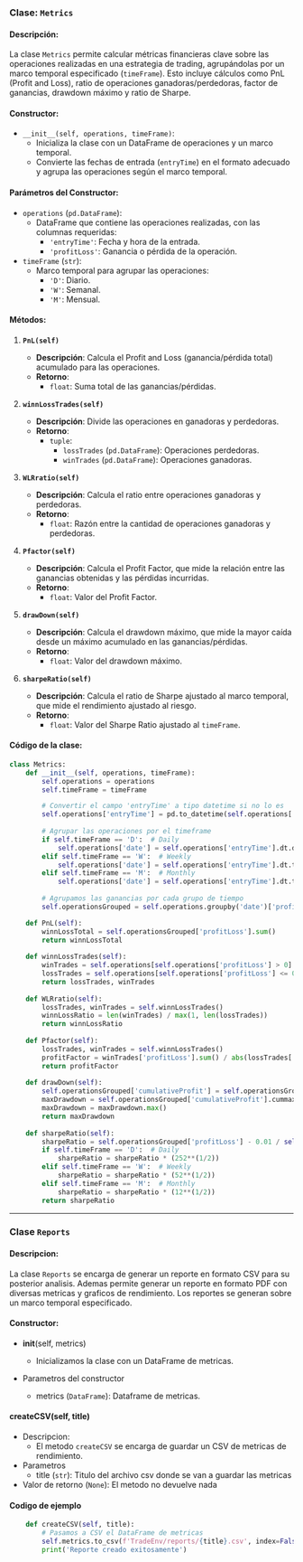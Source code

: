 ### Clase: `Metrics`

#### Descripción: 
La clase `Metrics` permite calcular métricas financieras clave sobre las operaciones realizadas en una estrategia de trading, agrupándolas por un marco temporal especificado (`timeFrame`). Esto incluye cálculos como PnL (Profit and Loss), ratio de operaciones ganadoras/perdedoras, factor de ganancias, drawdown máximo y ratio de Sharpe.

#### Constructor: 
- `__init__(self, operations, timeFrame)`: 
  - Inicializa la clase con un DataFrame de operaciones y un marco temporal.
  - Convierte las fechas de entrada (`entryTime`) en el formato adecuado y agrupa las operaciones según el marco temporal.

#### Parámetros del Constructor:
- `operations` (`pd.DataFrame`): 
  - DataFrame que contiene las operaciones realizadas, con las columnas requeridas:
    - `'entryTime'`: Fecha y hora de la entrada.
    - `'profitLoss'`: Ganancia o pérdida de la operación.
- `timeFrame` (`str`): 
  - Marco temporal para agrupar las operaciones:
    - `'D'`: Diario.
    - `'W'`: Semanal.
    - `'M'`: Mensual.

#### Métodos: 

1. **`PnL(self)`**
   - **Descripción**: Calcula el Profit and Loss (ganancia/pérdida total) acumulado para las operaciones.
   - **Retorno**: 
     - `float`: Suma total de las ganancias/pérdidas.

2. **`winnLossTrades(self)`**
   - **Descripción**: Divide las operaciones en ganadoras y perdedoras.
   - **Retorno**: 
     - `tuple`: 
       - `lossTrades` (`pd.DataFrame`): Operaciones perdedoras.
       - `winTrades` (`pd.DataFrame`): Operaciones ganadoras.

3. **`WLRratio(self)`**
   - **Descripción**: Calcula el ratio entre operaciones ganadoras y perdedoras.
   - **Retorno**: 
     - `float`: Razón entre la cantidad de operaciones ganadoras y perdedoras.

4. **`Pfactor(self)`**
   - **Descripción**: Calcula el Profit Factor, que mide la relación entre las ganancias obtenidas y las pérdidas incurridas.
   - **Retorno**: 
     - `float`: Valor del Profit Factor.

5. **`drawDown(self)`**
   - **Descripción**: Calcula el drawdown máximo, que mide la mayor caída desde un máximo acumulado en las ganancias/pérdidas.
   - **Retorno**: 
     - `float`: Valor del drawdown máximo.

6. **`sharpeRatio(self)`**
   - **Descripción**: Calcula el ratio de Sharpe ajustado al marco temporal, que mide el rendimiento ajustado al riesgo.
   - **Retorno**: 
     - `float`: Valor del Sharpe Ratio ajustado al `timeFrame`.

#### Código de la clase: 
```python
class Metrics:
    def __init__(self, operations, timeFrame):
        self.operations = operations
        self.timeFrame = timeFrame

        # Convertir el campo 'entryTime' a tipo datetime si no lo es
        self.operations['entryTime'] = pd.to_datetime(self.operations['entryTime'])
        
        # Agrupar las operaciones por el timeframe
        if self.timeFrame == 'D':  # Daily
            self.operations['date'] = self.operations['entryTime'].dt.date
        elif self.timeFrame == 'W':  # Weekly
            self.operations['date'] = self.operations['entryTime'].dt.to_period('W')
        elif self.timeFrame == 'M':  # Monthly
            self.operations['date'] = self.operations['entryTime'].dt.to_period('M')
        
        # Agrupamos las ganancias por cada grupo de tiempo
        self.operationsGrouped = self.operations.groupby('date')['profitLoss'].sum().reset_index()

    def PnL(self):
        winnLossTotal = self.operationsGrouped['profitLoss'].sum()
        return winnLossTotal
    
    def winnLossTrades(self):
        winTrades = self.operations[self.operations['profitLoss'] > 0]
        lossTrades = self.operations[self.operations['profitLoss'] <= 0] 
        return lossTrades, winTrades
    
    def WLRratio(self):
        lossTrades, winTrades = self.winnLossTrades()
        winnLossRatio = len(winTrades) / max(1, len(lossTrades))
        return winnLossRatio
    
    def Pfactor(self):
        lossTrades, winTrades = self.winnLossTrades()
        profitFactor = winTrades['profitLoss'].sum() / abs(lossTrades['profitLoss'].sum())
        return profitFactor
    
    def drawDown(self):
        self.operationsGrouped['cumulativeProfit'] = self.operationsGrouped['profitLoss'].cumsum()
        maxDrawdown = self.operationsGrouped['cumulativeProfit'].cummax() - self.operationsGrouped['cumulativeProfit']
        maxDrawdown = maxDrawdown.max()
        return maxDrawdown
    
    def sharpeRatio(self): 
        sharpeRatio = self.operationsGrouped['profitLoss'] - 0.01 / self.operationsGrouped['profitLoss'].std()
        if self.timeFrame == 'D':  # Daily
            sharpeRatio = sharpeRatio * (252**(1/2))
        elif self.timeFrame == 'W':  # Weekly
            sharpeRatio = sharpeRatio * (52**(1/2))
        elif self.timeFrame == 'M':  # Monthly
            sharpeRatio = sharpeRatio * (12**(1/2))
        return sharpeRatio
```
---
### Clase `Reports`
#### Descripcion:
La clase `Reports` se encarga de generar un reporte en formato CSV para su posterior analisis. Ademas permite generar un reporte en formato PDF con diversas metricas y graficos de rendimiento. Los reportes se generan sobre un marco temporal especificado.

#### Constructor:
- __init__(self, metrics)
    - Inicializamos la clase con un DataFrame de metricas.

- Parametros del constructor
    - metrics (`DataFrame`): Dataframe de metricas.

#### createCSV(self, title)
- Descripcion:
    - El metodo `createCSV` se encarga de guardar un CSV de metricas de rendimiento.
- Parametros
    - title (`str`): Titulo del archivo csv donde se van a guardar las metricas
- Valor de retorno (`None`): El metodo no devuelve nada

#### Codigo de ejemplo
```python
    def createCSV(self, title):
        # Pasamos a CSV el DataFrame de metricas
        self.metrics.to_csv(f'TradeEnv/reports/{title}.csv', index=False, encoding='utf-8')
        print('Reporte creado exitosamente')
```

